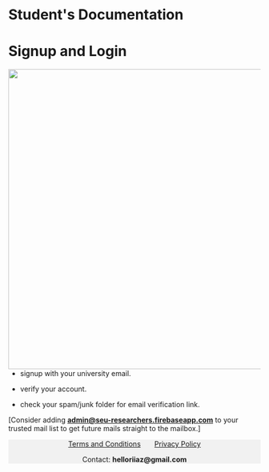# **Student's Documentation**

# Signup and Login


<img style="float: left;" src="./assets/images/signupLogin.gif"
height="600px">

- signup with your university email.

- verify your account.

- check your spam/junk folder for email verification link.

[Consider adding **admin@seu-researchers.firebaseapp.com** to your trusted mail list to get future mails straight to the mailbox.]

<div style="background-color:rgba(0, 0, 0, 0.0470588); text-align:center; vertical-align: middle; ">

<a href="https://iqbalriiaz.github.io/seu-researchers/Terms-and-Conditions.html">Terms and Conditions</a>&nbsp; &nbsp; &nbsp; &nbsp;<a href="https://iqbalriiaz.github.io/seu-researchers/Privacy-Policy.html">Privacy Policy</a>

<p>Contact: <b>helloriiaz@gmail.com</b> </p>
</div>